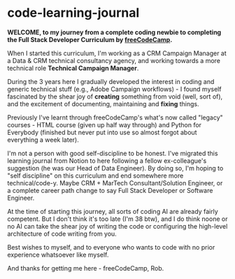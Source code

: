 # code-learning-journal
**WELCOME, to my journey from a complete coding newbie to completing the Full Stack Developer Curriculum by [freeCodeCamp](https://www.freecodecamp.org/learn/full-stack-developer/).**

When I started this curriculum, I'm working as a CRM Campaign Manager at a Data & CRM technical consultancy agency, and working towards a more technical role **Technical Campaign Manager**.

During the 3 years here I gradually developed the interest in coding and generic technical stuff (e.g., Adobe Campaign workflows) - I found myself fascinated by the shear joy of **creating** something from void (well, sort of), and the excitement of documenting, maintaining and **fixing** things.

Previously I've learnt through freeCodeCamp's what's now called "legacy" courses - HTML course (given up half way through) and Python for Everybody (finished but never put into use so almost forgot about everything a week later).

I'm not a person with good self-discipline to be honest. I've migrated this learning journal from Notion to here following a fellow ex-colleague's suggestion (he was our Head of Data Engineer). By doing so, I'm hoping to "self discipline" on this curriculum and end somewhere more technical/code-y. Maybe CRM + MarTech Consultant/Solution Engineer, or a complete career path change to say Full Stack Developer or Software Engineer.

At the time of starting this journey, all sorts of coding AI are already fairly competent. But I don't think it's too late (I'm 38 btw), and I do think noone or no AI can take the shear joy of writing the code or configuring the high-level architecture of code writing from you.

Best wishes to myself, and to everyone who wants to code with no prior experience whatsoever like myself.

And thanks for getting me here - freeCodeCamp, Rob.
